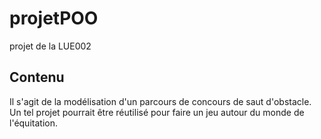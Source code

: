 # projetPOO
projet de la LUE002
## Contenu
Il s'agit de la modélisation d'un parcours de concours de saut d'obstacle. Un tel projet pourrait être réutilisé pour faire un jeu autour du monde de l'équitation.
